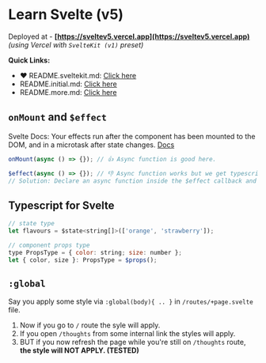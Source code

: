 # Learn Svelte (v5)

Deployed at - **[https://sveltev5.vercel.app](https://sveltev5.vercel.app)** _(using Vercel with `SvelteKit (v1)` preset)_

**Quick Links:**

- ❤️ README.sveltekit.md: [Click here](./README.sveltekit.md)
- README.initial.md: [Click here](./README.initial.md)
- README.more.md: [Click here](./README.more.md)

## `onMount` and `$effect`

Svelte Docs: Your effects run after the component has been mounted to the DOM, and in a microtask after state changes. [Docs](https://svelte.dev/docs/svelte/$effect)

```ts
onMount(async () => {}); // 👍 Async function is good here.

$effect(async () => {}); // 👎 Async function works but we get typescript error that an async can not be accepted. (Svelte issue: https://github.com/sveltejs/svelte/issues/9946)
// Solution: Declare an async function inside the $effect callback and call that function.
```

## Typescript for Svelte

```jsx
// state type
let flavours = $state<string[]>(['orange', 'strawberry']);

// component props type
type PropsType = { color: string; size: number };
let { color, size }: PropsType = $props();
```

## `:global`

Say you apply some style via `:global(body){ .. }` in `/routes/+page.svelte` file.

1. Now if you go to `/` route the syle will apply.
2. If you open `/thoughts` from some internal link the styles will apply.
3. BUT if you now refresh the page while you're still on `/thoughts` route, **the style will NOT APPLY. (TESTED)**
